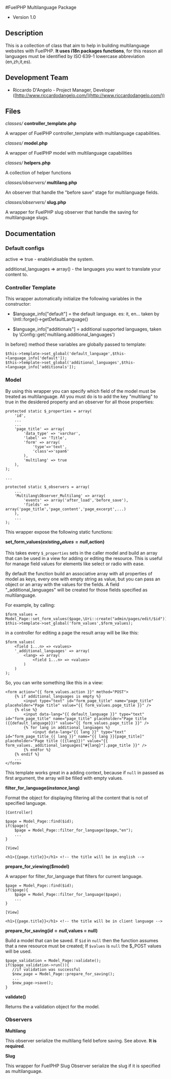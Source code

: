 #FuelPHP Multilanguage Package

* Version 1.0

## Description

This is a collection of class that aim to help in building multilanguage websites with FuelPHP. **It uses i18n packages functions**, for this reason all languages must be identified by ISO 639-1 lowercase abbreviation (en,zh,it,es).

## Development Team

* Riccardo D'Angelo - Project Manager, Developer ([http://www.riccardodangelo.com/](http://www.riccardodangelo.com/))

## Files

*classes/* **controller_template.php**

A wrapper of FuelPHP controller_template with multilanguage capabilities.

*classes/* **model.php**

A wrapper of FuelPHP model with multilanguage capabilities

*classes/* **helpers.php**

A collection of helper functions

*classes/observers/* **multilang.php**

An observer that handle the "before save" stage for multilanguage fields.

*classes/observers/* **slug.php**

A wrapper for FuelPHP slug observer that handle the saving for multilanguage slugs.

## Documentation

### Default configs

active => true - enable\disable the system.

additional_languages => array() - the languages you want to translate your content to.

### Controller Template

This wrapper automatically initialize the following variables in the constructor:

* $language_info["default"] = the default language. es: it, en... taken by \Intl::forge()->getDefaultLanguage()

* $language_info["additionals"] = additional supported languages, taken by \Config::get('multilang.additional_languages')

In before() method these variables are globally passed to template:

    $this->template->set_global('default_language',$this->language_info['default']);
    $this->template->set_global('additional_languages',$this->language_info['additionals']);

### Model

By using this wrapper you can specify which field of the model must be treated as multilanguage. All you must do is to add the key "multilang" to true in the desidered property and an observer for all those properties:

    protected static $_properties = array(
        'id',
        ...
        ...
        'page_title' => array(
            'data_type' => 'varchar',
            'label' => 'Title',
            'form' => array(
                'type'=>'text',
                'class'=>'span6'
            ),
            'multilang' => true
        ),
    );

    ...

    protected static $_observers = array(
        ...
        'Multilang\Observer_Multilang' => array(
            'events' => array('after_load','before_save'),
            'fields' => array('page_title','page_content','page_excerpt',...)
        ),
        ...
    );

This wrapper expose the following static functions:

**set_form_values($existing_values = null,$action)**

This takes every `$_properties` sets in the caller model and build an array that can be used in a view for adding or editing the resource. This is useful for manage field values for elements like select or radio with ease.

By default the function build an associative array with all properties of model as keys, every one with empty string as value, but you can pass an object or an array with the values for the fields.
A field "_additional_languages" will be created for those fields specified as multilanguage.

For example, by calling:

    $form_values = Model_Page::set_form_values($page,\Uri::create("admin/pages/edit/$id"));
    $this->template->set_global('form_values',$form_values);

in a controller for editing a page the result array will be like this:

    $form_values(
        <field 1...n> => <values>
        '_additional_languages' => array(
            <lang> => array(
                <field 1...n> => <values>
            )
        )
    );

So, you can write something like this in a view:

    <form action="{{ form_values.action }}" method="POST">
        {% if additional_languages is empty %}
            <input type="text" id="form_page_title" name="page_title" placeholder="Page title" value="{{ form_values.page_title }}" />
        {% else %}
            <input data-lang="{{ default_language }}" type="text" id="form_page_title" name="page_title" placeholder="Page title ({{default_language}})" value="{{ form_values.page_title }}" />
            {% for lang in additional_languages %}
                <input data-lang="{{ lang }}" type="text" id="form_page_title_{{ lang }}" name="{{ lang }}[page_title]" placeholder="Page title ({{lang}})" value="{{ form_values._additional_languages["#{lang}"].page_title }}" />
            {% endfor %}
        {% endif %}
        ...
    </form>

This template works great in a adding context, because if `null` in passed as first argument, the array will be filled with empty values.

**filter_for_language($instance,$lang)**

Format the object for displaying filtering all the content that is not of specified language.

    [Controller]

    $page = Model_Page::find($id);
    if($page){
        $page = Model_Page::filter_for_language($page,"en");
        ...
    }

    [View]

    <h1>{{page.title}}</h1> <!-- the title will be in english -->

**prepare_for_viewing($model)**

A wrapper for filter_for_language that filters for current language.

    $page = Model_Page::find($id);
    if($page){
        $page = Model_Page::filter_for_language($page);
        ...
    }

    [View]

    <h1>{{page.title}}</h1> <!-- the title will be in client language -->

**prepare_for_saving($id = null,$values = null)**

Build a model that can be saved. If `$id` in `null` then the function assumes that a new resource must be created; If `$values` is `null` the $_POST values will be used.

    $page_validation = Model_Page::validate();
    if($page_validation->run()){
       //if validation was successful
       $new_page = Model_Page::prepare_for_saving();
       ...
       $new_page->save();
    }

**validate()**

Returns the a validation object for the model.

### Observers

**Multilang**

This observer serialize the multilang field before saving. See above. __It is required__.

**Slug**

This wrapper for FuelPHP Slug Observer serialize the slug if it is specified as multilanguage.















